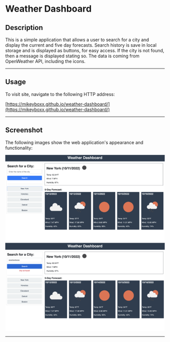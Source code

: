 # Weather Dashboard

## Description

This is a simple application that allows a user to search for a city and display the current and five day forecasts. Search history is save in local storage and is displayed as buttons, for easy access.  If the city is not found, then a message is displayed stating so. The data is coming from OpenWeather API, including the icons.

---

## Usage

To visit site, navigate to the following HTTP address:

[https://mikeyboxx.github.io/weather-dashboard/](https://mikeyboxx.github.io/weather-dashboard/)

---

## Screenshot

The following images show the web application's appearance and functionality:

![](assets/img/screenshot.png)
![](assets/img/screenshot-2.png)

---


